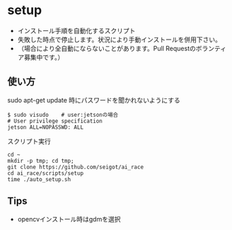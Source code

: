 # setup

* インストール手順を自動化するスクリプト
* 失敗した時点で停止します。状況により手動インストールを併用下さい。
* （場合により全自動にならないことがあります。Pull Requestのボランティア募集中です。） <br>

## 使い方

sudo apt-get update 時にパスワードを聞かれないようにする

```
$ sudo visudo    # user:jetsonの場合
# User privilege specification
jetson ALL=NOPASSWD: ALL
```

スクリプト実行

```
cd ~
mkdir -p tmp; cd tmp;
git clone https://github.com/seigot/ai_race
cd ai_race/scripts/setup
time ./auto_setup.sh
```

## Tips
* opencvインストール時はgdmを選択
